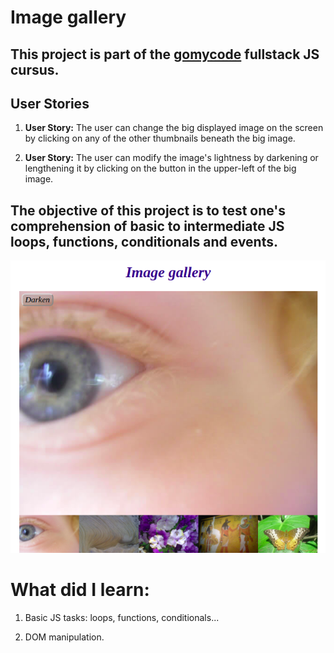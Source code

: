 
# Image gallery

## This project is part of the [gomycode](https://gomycode.tn) fullstack JS cursus.

## User Stories

1. <strong>User Story:</strong> The user can change the big displayed image on the screen by clicking on any of the other thumbnails beneath the big image.

2. <strong>User Story:</strong> The user can modify the image's lightness by darkening or lengthening it by clicking on the button in the upper-left of the big image.

## The objective of this project is to test one's comprehension of basic to intermediate JS loops, functions, conditionals and events.

<p align="center">
	<img src="Screenshot.png" alt="project image" title="project image">
</p>

# What did I learn:

1. Basic JS tasks: loops, functions, conditionals...

2. DOM manipulation.
